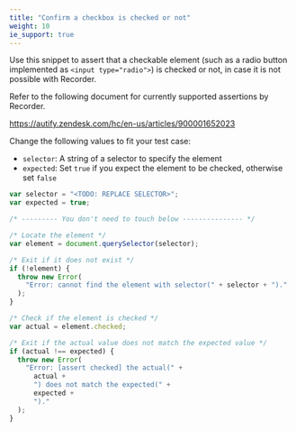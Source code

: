 ```yaml
---
title: "Confirm a checkbox is checked or not"
weight: 10
ie_support: true
---
```


Use this snippet to assert that a checkable element (such as a radio button implemented as `<input type="radio">`) is checked or not, in case it is not possible with Recorder.

Refer to the following document for currently supported assertions by Recorder.

https://autify.zendesk.com/hc/en-us/articles/900001652023

Change the following values to fit your test case:

- `selector`: A string of a selector to specify the element
- `expected`: Set `true` if you expect the element to be checked, otherwise set `false`

```js
var selector = "<TODO: REPLACE SELECTOR>";
var expected = true;

/* --------- You don't need to touch below --------------- */

/* Locate the element */
var element = document.querySelector(selector);

/* Exit if it does not exist */
if (!element) {
  throw new Error(
    "Error: cannot find the element with selector(" + selector + ")."
  );
}

/* Check if the element is checked */
var actual = element.checked;

/* Exit if the actual value does not match the expected value */
if (actual !== expected) {
  throw new Error(
    "Error: [assert checked] the actual(" +
      actual +
      ") does not match the expected(" +
      expected +
      ")."
  );
}
```
